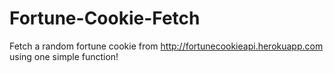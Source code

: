 # Fortune-Cookie-Fetch
Fetch a random fortune cookie from http://fortunecookieapi.herokuapp.com using one simple function!
